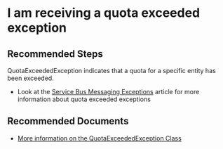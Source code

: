 <properties 
	pageTitle="I am receiving a quota exceeded exception" 
	description="Learn more about the two most common cause for the QuotaExceededException error" 
	service="microsoft.servicebus"
	resource="namespaces"
	authors="jtaubensee"
	ms.author="chiragpa"
	displayOrder="2"
	selfHelpType="resource"
	supportTopicIds=""
	resourceTags=""	
	productPesIds="13186"
	cloudEnvironments="public,BlackForest,Fairfax, usnat, ussec" 
	articleId="9142a1af-8474-4dcb-817f-6683d57fdb92"
	ownershipId="AzureMessaging_Common"
/>

# I am receiving a quota exceeded exception

## **Recommended Steps**

QuotaExceededException indicates that a quota for a specific entity has been exceeded. 

* Look at the [Service Bus Messaging Exceptions](https://azure.microsoft.com/documentation/articles/service-bus-messaging-exceptions/#quotaexceededexception) article for more information about quota exceeded exceptions

## **Recommended Documents**

* [More information on the QuotaExceededException Class](https://msdn.microsoft.com/library/azure/microsoft.servicebus.messaging.quotaexceededexception.aspx)<br>
